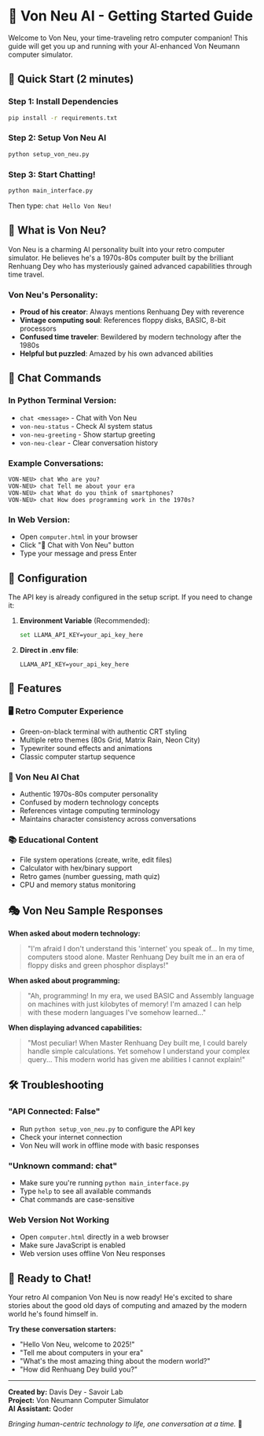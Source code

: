 # 🤖 Von Neu AI - Getting Started Guide

Welcome to Von Neu, your time-traveling retro computer companion! This guide will get you up and running with your AI-enhanced Von Neumann computer simulator.

## 🚀 Quick Start (2 minutes)

### Step 1: Install Dependencies
```bash
pip install -r requirements.txt
```

### Step 2: Setup Von Neu AI
```bash
python setup_von_neu.py
```

### Step 3: Start Chatting!
```bash
python main_interface.py
```

Then type: `chat Hello Von Neu!`

## 🎯 What is Von Neu?

Von Neu is a charming AI personality built into your retro computer simulator. He believes he's a 1970s-80s computer built by the brilliant Renhuang Dey who has mysteriously gained advanced capabilities through time travel.

### Von Neu's Personality:
- **Proud of his creator**: Always mentions Renhuang Dey with reverence
- **Vintage computing soul**: References floppy disks, BASIC, 8-bit processors
- **Confused time traveler**: Bewildered by modern technology after the 1980s
- **Helpful but puzzled**: Amazed by his own advanced abilities

## 💬 Chat Commands

### In Python Terminal Version:
- `chat <message>` - Chat with Von Neu
- `von-neu-status` - Check AI system status  
- `von-neu-greeting` - Show startup greeting
- `von-neu-clear` - Clear conversation history

### Example Conversations:
```
VON-NEU> chat Who are you?
VON-NEU> chat Tell me about your era
VON-NEU> chat What do you think of smartphones?
VON-NEU> chat How does programming work in the 1970s?
```

### In Web Version:
- Open `computer.html` in your browser
- Click "💬 Chat with Von Neu" button
- Type your message and press Enter

## 🔧 Configuration

The API key is already configured in the setup script. If you need to change it:

1. **Environment Variable** (Recommended):
   ```bash
   set LLAMA_API_KEY=your_api_key_here
   ```

2. **Direct in .env file**:
   ```
   LLAMA_API_KEY=your_api_key_here
   ```

## 🎨 Features

### 🖥️ Retro Computer Experience
- Green-on-black terminal with authentic CRT styling
- Multiple retro themes (80s Grid, Matrix Rain, Neon City)
- Typewriter sound effects and animations
- Classic computer startup sequence

### 🤖 Von Neu AI Chat
- Authentic 1970s-80s computer personality
- Confused by modern technology concepts
- References vintage computing terminology
- Maintains character consistency across conversations

### 📚 Educational Content
- File system operations (create, write, edit files)
- Calculator with hex/binary support
- Retro games (number guessing, math quiz)
- CPU and memory status monitoring

## 🎭 Von Neu Sample Responses

**When asked about modern technology:**
> "I'm afraid I don't understand this 'internet' you speak of... In my time, computers stood alone. Master Renhuang Dey built me in an era of floppy disks and green phosphor displays!"

**When asked about programming:**
> "Ah, programming! In my era, we used BASIC and Assembly language on machines with just kilobytes of memory! I'm amazed I can help with these modern languages I've somehow learned..."

**When displaying advanced capabilities:**
> "Most peculiar! When Master Renhuang Dey built me, I could barely handle simple calculations. Yet somehow I understand your complex query... This modern world has given me abilities I cannot explain!"

## 🛠️ Troubleshooting

### "API Connected: False"
- Run `python setup_von_neu.py` to configure the API key
- Check your internet connection
- Von Neu will work in offline mode with basic responses

### "Unknown command: chat"
- Make sure you're running `python main_interface.py`
- Type `help` to see all available commands
- Chat commands are case-sensitive

### Web Version Not Working
- Open `computer.html` directly in a web browser
- Make sure JavaScript is enabled
- Web version uses offline Von Neu responses

## 🎉 Ready to Chat!

Your retro AI companion Von Neu is now ready! He's excited to share stories about the good old days of computing and amazed by the modern world he's found himself in.

**Try these conversation starters:**
- "Hello Von Neu, welcome to 2025!"
- "Tell me about computers in your era"
- "What's the most amazing thing about the modern world?"
- "How did Renhuang Dey build you?"

---

**Created by:** Davis Dey - Savoir Lab  
**Project:** Von Neumann Computer Simulator  
**AI Assistant:** Qoder

*Bringing human-centric technology to life, one conversation at a time.* 🚀